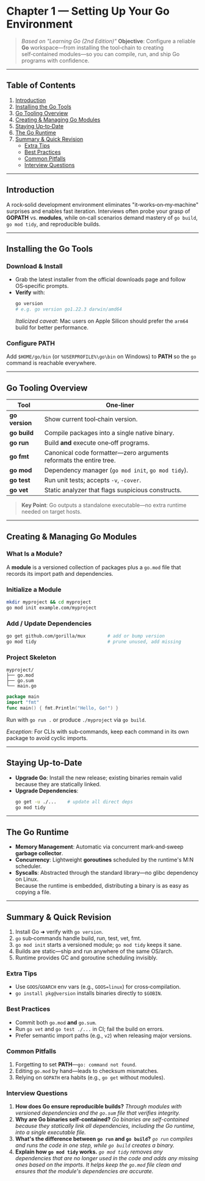 # **Chapter 1 — Setting Up Your Go Environment**

> *Based on "Learning Go (2nd Edition)"* 
> **Objective**: Configure a reliable **Go** workspace—from installing the tool‑chain to creating self‑contained modules—so you can compile, run, and ship Go programs with confidence.  

---

## **Table of Contents**  
1. [Introduction](#introduction)  
2. [Installing the Go Tools](#installing-the-go-tools)  
3. [Go Tooling Overview](#go-tooling-overview)  
4. [Creating & Managing Go Modules](#creating--managing-go-modules)  
5. [Staying Up‑to‑Date](#staying-up-to-date)  
6. [The Go Runtime](#the-go-runtime)  
7. [Summary & Quick Revision](#summary--quick-revision)  
   - [Extra Tips](#extra-tips)  
   - [Best Practices](#best-practices)  
   - [Common Pitfalls](#common-pitfalls)  
   - [Interview Questions](#interview-questions)  

---  
## **Introduction**  
A rock‑solid development environment eliminates "it‑works‑on‑my‑machine" surprises and enables fast iteration. Interviews often probe your grasp of **GOPATH** vs. **modules**, while on‑call scenarios demand mastery of `go build`, `go mod tidy`, and reproducible builds.

---  
## **Installing the Go Tools**  
### **Download & Install**  
- Grab the latest installer from the official downloads page and follow OS‑specific prompts.  
- **Verify** with:  
  ```bash
  go version
  # e.g. go version go1.22.3 darwin/amd64
  ```  
  *Italicized caveat*: Mac users on Apple Silicon should prefer the `arm64` build for better performance.  

### **Configure PATH**  
Add `$HOME/go/bin` (or `%USERPROFILE%\go\bin` on Windows) to **PATH** so the `go` command is reachable everywhere.

---  
## **Go Tooling Overview**  
| Tool | One‑liner |
|------|-----------|
| **go version** | Show current tool‑chain version. |
| **go build** | Compile packages into a single native binary. |
| **go run** | Build **and** execute one‑off programs. |
| **go fmt** | Canonical code formatter—zero arguments reformats the entire tree. |
| **go mod** | Dependency manager (`go mod init`, `go mod tidy`). |
| **go test** | Run unit tests; accepts `-v`, `-cover`. |
| **go vet** | Static analyzer that flags suspicious constructs. |

> **Key Point**: Go outputs a standalone executable—no extra runtime needed on target hosts.

---  
## **Creating & Managing Go Modules**  
### **What Is a Module?**  
A **module** is a versioned collection of packages plus a `go.mod` file that records its import path and dependencies.

### **Initialize a Module**  
```bash
mkdir myproject && cd myproject
go mod init example.com/myproject
```

### **Add / Update Dependencies**  
```bash
go get github.com/gorilla/mux        # add or bump version
go mod tidy                          # prune unused, add missing
```

### **Project Skeleton**  
```text
myproject/
├── go.mod
├── go.sum
└── main.go
```
```go
package main
import "fmt"
func main() { fmt.Println("Hello, Go!") }
```
Run with `go run .` or produce `./myproject` via `go build`.

*Exception*: For CLIs with sub‑commands, keep each command in its own package to avoid cyclic imports.

---  
## **Staying Up‑to‑Date**  
- **Upgrade Go**: Install the new release; existing binaries remain valid because they are statically linked.  
- **Upgrade Dependencies**:  
  ```bash
  go get -u ./...    # update all direct deps
  go mod tidy
  ```

---  
## **The Go Runtime**  
- **Memory Management**: Automatic via concurrent mark‑and‑sweep **garbage collector**.  
- **Concurrency**: Lightweight **goroutines** scheduled by the runtime's M:N scheduler.  
- **Syscalls**: Abstracted through the standard library—no glibc dependency on Linux.  
Because the runtime is embedded, distributing a binary is as easy as copying a file.

---  
## **Summary & Quick Revision**  
1. Install Go ➜ verify with `go version`.  
2. `go` sub‑commands handle build, run, test, vet, fmt.  
3. `go mod init` starts a versioned module; `go mod tidy` keeps it sane.  
4. Builds are static—ship and run anywhere of the same OS/arch.  
5. Runtime provides GC and goroutine scheduling invisibly.  

### **Extra Tips**  
- Use `GOOS`/`GOARCH` env vars (e.g., `GOOS=linux`) for cross‑compilation.  
- `go install pkg@version` installs binaries directly to `$GOBIN`.  

### **Best Practices**  
- Commit both `go.mod` **and** `go.sum`.  
- Run `go vet` and `go test ./...` in CI; fail the build on errors.  
- Prefer semantic import paths (e.g., `v2`) when releasing major versions.  

### **Common Pitfalls**  
1. Forgetting to set **PATH**—`go: command not found`.  
2. Editing `go.mod` by hand—leads to checksum mismatches.  
3. Relying on `GOPATH` era habits (e.g., `go get` without modules).  

### **Interview Questions**  
1. **How does Go ensure reproducible builds?**
  *Through modules with versioned dependencies and the `go.sum` file that verifies integrity.*
2. **Why are Go binaries self‑contained?**
  *Go binaries are self-contained because they statically link all dependencies, including the Go runtime, into a single executable file.*
3. **What's the difference between `go run` and `go build`?**
  *`go run` compiles and runs the code in one step, while `go build` creates a binary.*
4. **Explain how `go mod tidy` works.**
  *`go mod tidy` removes any dependencies that are no longer used in the code and adds any missing ones based on the imports. It helps keep the `go.mod` file clean and ensures that the module's dependencies are accurate.*